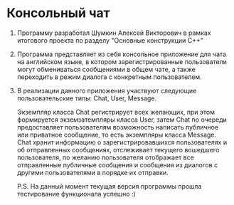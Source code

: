 # Консольный чат

1.  Программу разработал Шумкин Алексей Викторович в рамках итогового проекта по разделу "Основные конструкции С++" 

2.  Программа представляет из себя консольное приложение для чата на английском языке, в котором зарегистрированные пользователи могут обмениваться сообщениями в общем чате, а также переходить в режим диалога с конкретным пользователем.
    
3.  В реализации данного приложения участвуют следующие пользовательские типы: Chat, User, Message.
    
    Экземпляр класса Chat регистрирует всех желающих, при этом формируется экземзатемпляры класса User, затем Chat по очереди предоставляет пользователям возможность написать публичное или приватное сообщение, то есть экземпляры класса Message.
    Chat хранит информацию о зарегистрировавшихся пользователях и об отправленных сообщениях, отслеживает текущего вошедшего пользователя, по желанию пользователя отображает все отправленные публичные сообщения и сообщения из диалогов с другими пользователями 
    в порядке их отправки.
    
    P.S. На данный момент текущая версия программы прошла тестирование функционала успешно :)
